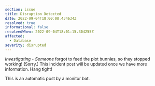 ```yaml
---
section: issue
title: Disruption Detected
date: 2022-09-04T18:00:08.434634Z
resolved: true
informational: false
resolvedWhen: 2022-09-04T18:01:15.304255Z
affected:
  - Database
severity: disrupted
---
```

*Investigating* - _Someone_ forgot to feed the plot bunnies, so they stopped working! (Sorry.) This incident post will be updated once we have more information. Hang tight!

This is an automatic post by a monitor bot.
        